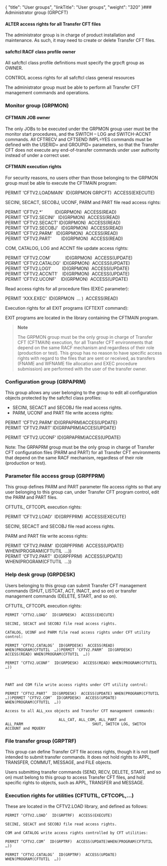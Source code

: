 {
    "title": "User groups",
    "linkTitle": "User groups",
    "weight": "320"
}### Administrator group (GRPCFT)

#### ALTER access rights for all Transfer CFT files

The administrator group is in charge of product installation and maintenance. As such, it may need to create or delete Transfer CFT files.

#### safcftcl RACF class profile owner

All safcftcl class profile definitions must specify the grpcft group as OWNER.

CONTROL access rights for all safcftcl class general resources

The administrator group must be able to perform all Transfer CFT management commands and operations.

### Monitor group (GRPMON)

#### CFTMAIN JOB owner

The only JOBs to be executed under the GRPMON group user must be the monitor start procedures, and the SWITCH – LOG and SWITCH-ACCNT commands. All CFTRECV and CFTSEND IMPL=YES commands must be defined with the USERID= and GROUPID= parameters, so that the Transfer CFT does not execute any end-of-transfer commands under user authority instead of under a correct user. 

#### CFTMAIN execution rights

For security reasons, no users other than those belonging to the GRPMON group must be able to execute the CFTMAIN program:

PERMIT ‘CFTV2.LOADMAIN’  ID(GRPMON GRPCFT)  ACCESS(EXECUTE)

SECINI, SECACT, SECOBJ, UCONF, PARM and PART file read access rights:

PERMIT ‘CFTV2.\*’          ID(GRPMON)  ACCESS(READ)  
PERMIT ‘CFTV2.SECINI’   ID(GRPMON)  ACCESS(READ)  
PERMIT ‘CFTV2.SECACT’ ID(GRPMON)  ACCESS(READ)  
PERMIT ‘CFTV2.SECOBJ’   ID(GRPMON)  ACCESS(READ)  
PERMIT ‘CFTV2.PARM’   ID(GRPMON)  ACCESS(READ)  
PERMIT ‘CFTV2.PART’        ID(GRPMON)  ACCESS(READ)

COM, CATALOG, LOG and ACCNT file update access rights:

PERMIT ‘CFTV2.COM’            ID(GRPMON)  ACCESS(UPDATE)  
PERMIT ‘CFTV2.CATALOG’  ID(GRPMON)  ACCESS(UPDATE)  
PERMIT ‘CFTV2.LOG1’         ID(GRPMON)  ACCESS(UPDATE)  
PERMIT ‘CFTV2.ACCNT1’    ID(GRPMON)  ACCESS(UPDATE)  
PERMIT ‘CFTV2.UCONF’    ID(GRPMON)  ACCESS(UPDATE)

Read access rights for all procedure files (EXEC parameter):

PERMIT ‘XXX.EXEC’  ID(GRPMON  … )  ACCESS(READ)

Execution rights for all EXIT programs (CFTEXIT command):

EXIT programs are located in the library containing the CFTMAIN program.

> **Note**
>
> The GRPMON group must be the only group in charge of Transfer CFT (CFTMAIN) execution, for all Transfer CFT environments that depend on the same RACF mechanism and regardless of their role (production or test). This group has no reason to have specific access rights with regard to the files that are sent or received, as transfers (FNAME and WFNAME file allocation and EXEC procedure submission) are performed with the user of the transfer owner.

### Configuration group (GRPAPRM)

This group allows any user belonging to the group to edit all configuration objects protected by the safcftcl class profiles: 

- SECINI, SECACT and SECOBJ file read access rights.
- PARM, UCONF and PART file write access rights:

PERMIT ‘CFTV2.PARM’ ID(GRPAPRM)ACCES(UPDATE)  
PERMIT ‘CFTV2.PART’ ID(GRPAPRM)ACCES(UPDATE)

PERMIT ‘CFTV2.UCONF’ ID(GRPAPRM)ACCES(UPDATE)

Note: The GRPAPRM group must be the only group in charge of Transfer CFT configuration files (PARM and PART) for all Transfer CFT environments that depend on the same RACF mechanism, regardless of their role (production or test).

### Parameter file access group (GRPFPRM)

This group defines PARM and PART parameter file access rights so that any user belonging to this group can, under Transfer CFT program control, edit the PARM and PART files.

CFTUTIL, CFTCOPL execution rights:

PERMIT ‘CFTV2.LOAD’  ID(GRPFPRM)  ACCESS(EXECUTE)

SECINI, SECACT and SECOBJ file read access rights.

PARM and PART file write access rights:

PERMIT ‘CFTV2.PARM’  ID(GRPFPRM)  ACCESS(UPDATE) WHEN(PROGRAM(CFTUTIL  …))  
PERMIT ‘CFTV2.PART’  ID(GRPFPRM)  ACCESS(UPDATE) WHEN(PROGRAM(CFTUTIL  …))

### Help desk group (GRPDESK)

Users belonging to this group can submit Transfer CFT management commands (SHUT, LISTCAT, ACT, INACT, and so on) or transfer management commands (DELETE, START, and so on).

CFTUTIL, CFTCOPL execution rights:

`PERMIT ‘CFTV2.LOAD’  ID(GRPDESK)  ACCESS(EXECUTE)`

`SECINI, SECACT and SECOBJ file read access rights.`

`CATALOG, UCONF and PARM file read access rights under CFT utility control:`

`PERMIT ‘CFTV2.CATALOG’  ID(GRPDESK)  ACCESS(READ) WHEN(PROGRAM(CFTUTIL  …))PERMIT ‘CFTV2.PARM’  ID(GRPDESK)  ACCESS(READ) WHEN(PROGRAM(CFTUTIL  …))`

`PERMIT ‘CFTV2.UCONF’  ID(GRPDESK)  ACCESS(READ) WHEN(PROGRAM(CFTUTIL  …))`

` `

`PART and COM file write access rights under CFT utility control:`

`PERMIT ‘CFTV2.PART’  ID(GRPDESK)  ACCESS(UPDATE) WHEN(PROGRAM(CFTUTIL  …))PERMIT ‘CFTV2.COM’  ID(GRPDESK)  ACCESS(UPDATE) WHEN(PROGRAM(CFTUTIL  …))`

`Access to all ALL_xxx objects and Transfer CFT management commands:`

`                        ALL_CAT, ALL_COM, ALL_PART and ALL_PARM                               SHUT, SWITCH LOG, SWITCH ACCOUNT and MQUERY`

### File transfer group (GRPTRF)

This group can define Transfer CFT file access rights, though it is not itself intended to submit transfer commands. It does not hold rights to APPL, TRANSFER, COMMUT, MESSAGE, and FILE objects.

Users submitting transfer commands (SEND, RECV, DELETE, START, and so on) must belong to this group to access Transfer CFT files, and hold specific rights to objects, such as APPL, TRANSFER and MESSAGE.

### Execution rights for utilities (CFTUTIL, CFTCOPL,…)

These are located in the CFTV2.LOAD library, and defined as follows:

`PERMIT ‘CFTV2.LOAD’  ID(GRPTRF)  ACCESS(EXECUTE)`

`SECINI, SECACT and SECOBJ file read access rights.`

`COM and CATALOG write access rights controlled by CFT utilities: `

`PERMIT ‘CFTV2.COM’  ID(GRPTRF)  ACCESS(UPDATE)WHEN(PROGRAM(CFTUTIL  …))`

`PERMIT ‘CFTV2.CATALOG’  ID(GRPTRF)  ACCESS(UPDATE)       WHEN(PROGRAM(CFTUTIL  …))`
